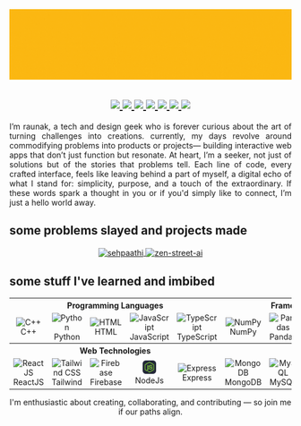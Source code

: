 <img src="https://github.com/raunnieo/raunnieo/blob/main/raunnieo.gif" alt="“hey, its raun here, welcome to my github” " title="“hey, its raun here, welcome to my github” "/>
<div align="justify">
<div align="center">  


<h2>
<div align="center">
  <a href="https://www.linkedin.com/in/raunakmandil">
  <img src="https://img.shields.io/badge/Linkedin-%230d1117.svg?style=for-the-badge&logo=Linkedin&logoColor=%231DA1F2">
  </a>
  <a href="https://leetcode.com/u/raunnieo/">
  <img src="https://img.shields.io/badge/LeetCode-%230d1117?style=for-the-badge&logo=LeetCode&logoColor=FFA116">
  </a>
  <a href="https://auth.geeksforgeeks.org/user/raunnieo">
  <img src="https://img.shields.io/badge/GeeksforGeeks-%230d1117?style=for-the-badge&logo=geeksforgeeks&logoColor=298D46">
  </a>
  <a href="https://www.instagram.com/raunnieo">
  <img src="https://img.shields.io/badge/Instagram-%230d1117.svg?style=for-the-badge&logo=Instagram&logoColor=%23E4405F">
  </a>
  <a href="https://www.youtube.com/@raunnieo">
  <img src="https://img.shields.io/badge/YouTube-%230d1117?style=for-the-badge&logo=youtube&logoColor=FF0000">
  </a>
  <a href="mailto:raunak.raagee@gmail.com">
  <img src="https://img.shields.io/badge/Email-%230d1117?style=for-the-badge&logo=gmail&logoColor=D14836">
  </a>
  <a href="https://www.duolingo.com/profile/raunnieo">
  <img src="https://img.shields.io/badge/Duolingo-%230d1117?style=for-the-badge&logo=duolingo&logoColor=58CC02">
  </a>
  </div>
</h2>


<div align="justify">I’m raunak, a tech and design geek who is forever curious about the art of turning challenges into creations. currently, my days revolve around commodifying problems into products or projects— building interactive web apps that don’t just function but resonate. At heart, I’m a seeker, not just of solutions but of the stories that problems tell. Each line of code, every crafted interface, feels like leaving behind a part of myself, a digital echo of what I stand for: simplicity, purpose, and a touch of the extraordinary. If these words spark a thought in you or if you'd simply like to connect, I’m just a hello world away.</div>


</div>
<h2 align = left>some problems slayed and projects made</h2>

<div align= center>
  <a href="https://sehpaathi.vercel.app">
  <img align="center" src="https://github-readme-stats.vercel.app/api/pin/?username=raunnieo&repo=sehpaathi&title_color=f3ab0d&text_color=f3ab0d&icon_color=f3ab0d&bg_color=0d1117" alt="sehpaathi" />
</a>
  <a href="https://zen-street-ai.vercel.app">
  <img align="center" src="https://github-readme-stats.vercel.app/api/pin/?username=raunnieo&repo=ZenStreet.ai&title_color=f3ab0d&text_color=f3ab0d&icon_color=f3ab0d&bg_color=0d1117" alt="zen-street-ai" />
</a>
</div>


<h2 align = left>some stuff I've learned and imbibed </h2>

<table align = center>
  <!-- Programming Languages -->
  <tr>
    <th colspan="5" align="center">Programming Languages</th>
    <th colspan="5" align="center">Frameworks and Libraries</th>
  </tr>
  <tr>
    <td align="center" width="24">
      <img src="https://techstack-generator.vercel.app/cpp-icon.svg" alt="C++" width="24" height="24" />
      <br>C++
    </td>
    <td align="center" width="24">
      <img src="https://techstack-generator.vercel.app/python-icon.svg" alt="Python" width="24" height="24" />
      <br>Python
    </td>
    <td align="center" width="24">
      <img src="https://skillicons.dev/icons?i=html" alt="HTML" width="24" height="24" />
      <br>HTML
    </td>
    <td align="center" width="24">
      <img src="https://skillicons.dev/icons?i=javascript" alt="JavaScript" width="24" height="24" />
      <br>JavaScript
    </td>
    <td align="center" width="24">
      <img src="https://skillicons.dev/icons?i=typescript" alt="TypeScript" width="24" height="24" />
      <br>TypeScript
    </td>
        <td align="center" width="24">
      <img src="https://github.com/marwin1991/profile-technology-icons/assets/76012086/4ec200c2-acdf-4c42-b419-cd49cba3d09f" alt="NumPy" width="24" height="24" />
      <br>NumPy
    </td>
    <td align="center" width="24">
      <img src="https://github.com/marwin1991/profile-technology-icons/assets/76012086/24b02d77-2f28-43c7-b5d6-e15e3395851b" alt="Pandas" width="24" height="24" />
      <br>Pandas
    </td>
    <td align="center" width="24">
      <img src="https://upload.wikimedia.org/wikipedia/commons/8/84/Matplotlib_icon.svg" alt="Matplotlib" width="24" height="24" />
      <br>Matplotlib
    </td>
    <td align="center" width="24">
      <img src="https://github.com/marwin1991/profile-technology-icons/assets/76012086/cbaed680-d3a4-4693-9de6-23cdf5345928" alt="PyGame" width="24" height="24" />
      <br>PyGame
    </td>
    <td align="center" width="24">
      <img src="https://user-images.githubusercontent.com/25181517/183914128-3fc88b4a-4ac1-40e6-9443-9a30182379b7.png" alt="Jupyter" width="24" height="24" />
      <br>Jupyter
    </td>
  </tr>

  <!-- Web Technologies -->
  <tr>
    <th colspan="5" align="center">Web Technologies</th>
    <th colspan="5" align="center">Other Tools</th>
  </tr>
  <tr>
    <td align="center" width="24">
      <img src="https://skillicons.dev/icons?i=react" alt="ReactJS" width="24" height="24" />
      <br>ReactJS
    </td>
    <td align="center" width="24">
      <img src="https://skillicons.dev/icons?i=tailwind" alt="Tailwind CSS" width="24" height="24" />
      <br>Tailwind 
    </td>
    <td align="center" width="24">
      <img src="https://skillicons.dev/icons?i=firebase" alt="Firebase" width="24" height="24" />
      <br>Firebase
    </td>
    <td align="center" width="24">
      <img src="https://github.com/tandpfun/skill-icons/blob/main/icons/NodeJS-Dark.svg" alt="NodeJs" width="24" height="24" />
      <br>NodeJs
    </td>
    <td align="center" width="24">
      <img src="https://skillicons.dev/icons?i=express" alt="Express" width="24" height="24" />
      <br>Express
    </td>
    <td align="center" width="24">
      <img src="https://skillicons.dev/icons?i=mongodb" alt="MongoDB" width="24" height="24" />
      <br>MongoDB
    </td>
    <td align="center" width="24">
      <img src="https://skillicons.dev/icons?i=mysql" alt="MySQL" width="24" height="24" />
      <br>MySQL
    </td>
    <td align="center" width="24">
      <img src="https://skillicons.dev/icons?i=notion" alt="Notion" width="24" height="24" />
      <br>Notion
    </td>
    <td align="center" width="24">
      <img src="https://skillicons.dev/icons?i=git" alt="Git" width="24" height="24" />
      <br>Git
    </td>
    <td align="center" width="24">
      <img src="https://skillicons.dev/icons?i=vercel" alt="Vercel" width="24" height="24" />
      <br>Vercel
    </td>
  </tr>
</table>
<div align="center"
<em  >I'm enthusiastic about creating, collaborating, and contributing — so join me if our paths align.</em>
</div>
<br>
<p align="center"><img src="https://komarev.com/ghpvc/?username=raunnieo&style=flat-square&color=%230d1117" alt=""></p>
</div>
